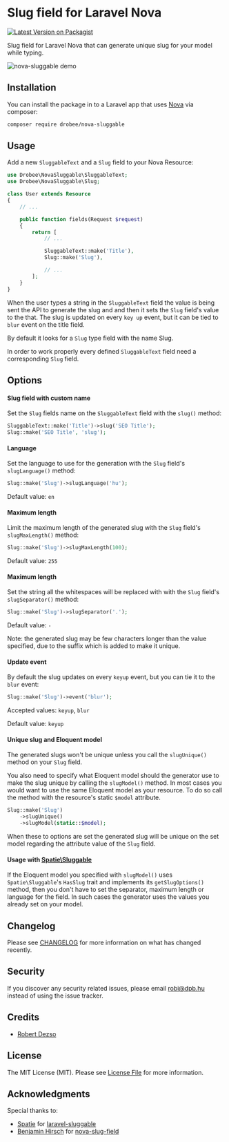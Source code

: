 # Slug field for Laravel Nova

[![Latest Version on Packagist](https://img.shields.io/packagist/v/drobee/nova-sluggable.svg?style=flat-square)](https://packagist.org/packages/drobee/nova-sluggable)

Slug field for Laravel Nova that can generate unique slug for your model while typing.

![nova-sluggable demo](https://drobee.github.io/nova-sluggable.gif)

## Installation

You can install the package in to a Laravel app that uses [Nova](https://nova.laravel.com) via composer:

```bash
composer require drobee/nova-sluggable
```



## Usage

Add a new `SluggableText` and a `Slug` field to your Nova Resource:

```php
use Drobee\NovaSluggable\SluggableText;
use Drobee\NovaSluggable\Slug;

class User extends Resource
{
    // ...

    public function fields(Request $request)
    {
        return [
            // ...

            SluggableText::make('Title'),
            Slug::make('Slug'),

            // ...
        ];
    }
}
```

When the user types a string in the `SluggableText` field the value is being sent the API to generate the slug and and then it sets the `Slug` field's value to the that. The slug is updated on every `key up` event, but it can be tied to `blur` event on the title field.

By default it looks for a `Slug` type field with the name Slug.

In order to work properly every defined `SluggableText` field need a corresponding `Slug` field.

## Options

#### Slug field with custom name

Set the `Slug` fields name on the `SluggableText` field with the `slug()` method:

```php
SluggableText::make('Title')->slug('SEO Title');
Slug::make('SEO Title', 'slug');
```

#### Language

Set the language to use for the generation with the `Slug` field's `slugLanguage()` method:

```php
Slug::make('Slug')->slugLanguage('hu');
```

Default value: `en`

#### Maximum length

Limit the maximum length of the generated slug with the `Slug` field's `slugMaxLength()` method:

```php
Slug::make('Slug')->slugMaxLength(100);
```

Default value: `255`

#### Maximum length

Set the string all the whitespaces will be replaced with with the `Slug` field's `slugSeparator()` method:

```php
Slug::make('Slug')->slugSeparator('.');
```

Default value: `-`

Note: the generated slug may be few characters longer than the value specified, due to the suffix which is added to make it unique.

#### Update event

By default the slug updates on every `keyup` event, but you can tie it to the `blur` event:

```php
Slug::make('Slug')->event('blur');
```

Accepted values: `keyup`, `blur`

Default value: `keyup`

#### Unique slug and Eloquent model

The generated slugs won't be unique unless you call the `slugUnique()` method on your `Slug` field.

You also need to specify what Eloquent model should the generator use to make the slug unique by calling the `slugModel()` method. In most cases you would want to use the same Eloquent model as your resource. To do so call the method with the resource's static `$model` attribute. 

```php
Slug::make('Slug')
    ->slugUnique()
    ->slugModel(static::$model);
```

When these to options are set the generated slug will be unique on the set model regarding the attribute value of the `Slug` field.

#### Usage with [Spatie\Sluggable](https://github.com/spatie/laravel-sluggable)

If the Eloquent model you specified with `slugModel()` uses `Spatie\Sluggable`'s `HasSlug` trait and implements its `getSlugOptions()` method, then you don't have to set the separator, maximum length or language for the field. In such cases the generator uses the values you already set on your model.

## Changelog

Please see [CHANGELOG](CHANGELOG.md) for more information on what has changed recently.

## Security

If you discover any security related issues, please email robi@dpb.hu instead of using the issue tracker.

## Credits

- [Robert Dezso](https://github.com/drobee)

## License

The MIT License (MIT). Please see [License File](LICENSE.md) for more information.

## Acknowledgments

Special thanks to:

- [Spatie](https://github.com/spatie) for [laravel-sluggable](https://github.com/spatie/laravel-sluggable)
- [Benjamin Hirsch](https://github.com/benjaminhirsch) for [nova-slug-field](https://github.com/benjaminhirsch/nova-slug-field) 
